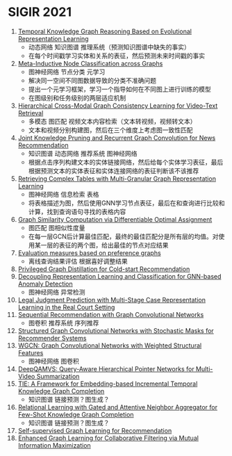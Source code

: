 # SIGIR 2021

1. [Temporal Knowledge Graph Reasoning Based on Evolutional Representation Learning](https://www.aminer.cn/pub/6081475991e011bce6b8af04/temporal-knowledge-graph-reasoning-based-on-evolutional-representation-learning?conf=SIGIR%202021)
   * 动态网络 知识图谱 推理系统（预测知识图谱中缺失的事实）
   * 在每个时间戳学习实体和关系的表征，然后预测未来时间戳的事实
2. [Meta-Inductive Node Classification across Graphs](https://www.aminer.cn/pub/60a240d591e0115ec77b9ce9/meta-inductive-node-classification-across-graphs?conf=SIGIR%202021)
   * 图神经网络 节点分类 元学习
   * 解决同一空间不同图数据导致的分类不准确问题
   * 提出一个元学习框架，学习一个指导如何在不同图上进行训练的模型
   * 在图级别和任务级别的两层适应机制
3. [Hierarchical Cross-Modal Graph Consistency Learning for Video-Text Retrieval](https://www.aminer.cn/pub/60b9a2b0e4510cd7c8f7eebc/hierarchical-cross-modal-graph-consistency-learning-for-video-text-retrieval?conf=SIGIR%202021)
   * 多模态 图匹配 视频文本内容检索（文本转视频，视频转文本）
   * 文本和视频分别构建图，然后在三个维度上考虑图一致性匹配
4. [Joint Knowledge Pruning and Recurrent Graph Convolution for News Recommendation](https://www.aminer.cn/pub/60b9a24ae4510cd7c8f7829c/joint-knowledge-pruning-and-recurrent-graph-convolution-for-news-recommendation?conf=SIGIR%202021)
   * 知识图谱 动态网络 推荐系统 图神经网络
   * 根据点击序列构建文本的实体链接网络，然后给每个实体学习表征，最后根据预测文本的实体表征和实体连接网络的表征判断该不该推荐 
5. [Retrieving Complex Tables with Multi-Granular Graph Representation Learning](https://www.aminer.cn/pub/6093b4ef91e01172572d28f3/retrieving-complex-tables-with-multi-granular-graph-representation-learning?conf=SIGIR%202021)
   * 图神经网络 信息检索 表格
   * 将表格描述为图，然后使用GNN学习节点表征，最后在和查询进行比较和计算，找到查询语句寻找的表格内容
6. [Graph Similarity Computation via Differentiable Optimal Assignment](https://www.aminer.cn/pub/60b9a2ffe4510cd7c8f875c8/graph-similarity-computation-via-differentiable-optimal-assignment?conf=SIGIR%202021)
   * 图匹配 图相似性度量
   * 在每一层GCN后计算最佳匹配，最终的最佳匹配分是所有层的均值。对使用某一层的表征的两个图，给出最佳的节点对应结果
7. [Evaluation measures based on preference graphs](https://www.aminer.cn/pub/60b99c6ee4510cd7c8ef22dc/evaluation-measures-based-on-preference-graphs?conf=SIGIR%202021)
   * 离线查询结果评估 根据喜好调整结果
8. [Privileged Graph Distillation for Cold-start Recommendation](https://www.aminer.cn/pub/60b9a37fe4510cd7c8f90666/privileged-graph-distillation-for-cold-start-recommendation?conf=SIGIR%202021)
9. [Decoupling Representation Learning and Classification for GNN-based Anomaly Detection](https://www.aminer.cn/pub/60b9a4ebe4510cd7c8fc6b77/decoupling-representation-learning-and-classification-for-gnn-based-anomaly-detection?conf=SIGIR%202021)
   * 图神经网络 异常检测
10. [Legal Judgment Prediction with Multi-Stage Case Representation Learning in the Real Court Setting](https://www.aminer.cn/pub/60b9a34ae4510cd7c8f8c912/legal-judgment-prediction-with-multi-stage-case-representation-learning-in-the-real?conf=SIGIR%202021)
11. [Sequential Recommendation with Graph Convolutional Networks](https://www.aminer.cn/pub/60b99f28e4510cd7c8f37ab3/sequential-recommendation-with-graph-convolutional-networks?conf=SIGIR%202021)
    * 图卷积 推荐系统 序列推荐
12. [Structured Graph Convolutional Networks with Stochastic Masks for Recommender Systems](https://www.aminer.cn/pub/60b9a55de4510cd7c8fce7eb/structured-graph-convolutional-networks-with-stochastic-masks-for-recommender-systems?conf=SIGIR%202021)
13. [WGCN: Graph Convolutional Networks with Weighted Structural Features](https://www.aminer.cn/pub/608bcf9491e0112fc4e65a81/wgcn-graph-convolutional-networks-with-weighted-structural-features?conf=SIGIR%202021)
    * 图神经网络 图卷积
14. [DeepQAMVS: Query-Aware Hierarchical Pointer Networks for Multi-Video Summarization](https://www.aminer.cn/pub/609e629491e0113e7e2e0208/deepqamvs-query-aware-hierarchical-pointer-networks-for-multi-video-summarization?conf=SIGIR%202021)
15. [TIE: A Framework for Embedding-based Incremental Temporal Knowledge Graph Completion](https://www.aminer.cn/pub/607ff15a91e011772654f602/tie-a-framework-for-embedding-based-incremental-temporal-knowledge-graph-completion?conf=SIGIR%202021)
    * 知识图谱 链接预测？图生成？
16. [Relational Learning with Gated and Attentive Neighbor Aggregator for Few-Shot Knowledge Graph Completion](https://www.aminer.cn/pub/6089364e91e011ee142c8bc7/relational-learning-with-gated-and-attentive-neighbor-aggregator-for-few-shot-knowledge?conf=SIGIR%202021)
    * 知识图谱 链接预测？图生成？
17. [Self-supervised Graph Learning for Recommendation](https://www.aminer.cn/pub/5f91548b91e011126509bd5a/self-supervised-graph-learning-for-recommendation?conf=SIGIR%202021)
18. [Enhanced Graph Learning for Collaborative Filtering via Mutual Information Maximization](https://www.aminer.cn/pub/60b9a1d7e4510cd7c8f70e7c/enhanced-graph-learning-for-collaborative-filtering-via-mutual-information-maximization?conf=SIGIR%202021)